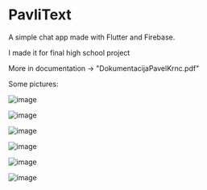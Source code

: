 # PavliText

A simple chat app made with Flutter and Firebase.

I made it for final high school project


More in documentation -> "DokumentacijaPavelKrnc.pdf"


Some pictures:

![image](https://github.com/user-attachments/assets/f3fd0b94-1437-433e-8b00-abe8231f0f2c)

![image](https://github.com/user-attachments/assets/377fd6dd-d55e-4c8a-96cd-31373229f9d0)

![image](https://github.com/user-attachments/assets/113b378d-6760-418a-a8d8-492aac905cad)

![image](https://github.com/user-attachments/assets/ae1cc9ef-1d5e-4c6b-9b6b-73fb5102dd6b)

![image](https://github.com/user-attachments/assets/fc82de65-cca0-43c1-8a82-a2190694af24)

![image](https://github.com/user-attachments/assets/f8b77e6b-dc98-400f-a23c-c9ce2f4c7e98)




